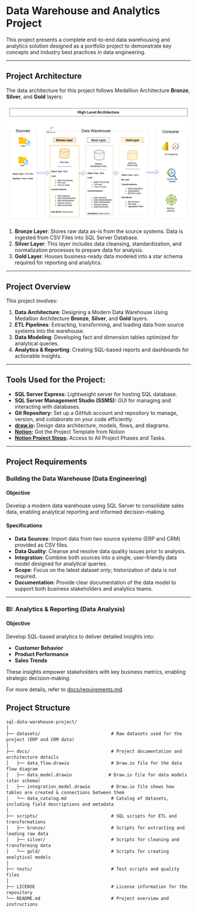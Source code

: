 # Data Warehouse and Analytics Project

This project presents a complete end-to-end data warehousing and analytics solution designed as a portfolio project to demonstrate key concepts and industry best practices in data engineering.

---
## Project Architecture

The data architecture for this project follows Medallion Architecture **Bronze**, **Silver**, and **Gold** layers:

![Data Architecture](docs/architectural_diagrams/sql_data_engineering_project_architecture.png)

1. **Bronze Layer**: Stores raw data as-is from the source systems. Data is ingested from CSV Files into SQL Server Database.
2. **Silver Layer**: This layer includes data cleansing, standardization, and normalization processes to prepare data for analysis.
3. **Gold Layer**: Houses business-ready data modeled into a star schema required for reporting and analytics.

---
## Project Overview

This project involves:

1. **Data Architecture**: Designing a Modern Data Warehouse Using Medallion Architecture **Bronze**, **Silver**, and **Gold** layers.
2. **ETL Pipelines**: Extracting, transforming, and loading data from source systems into the warehouse.
3. **Data Modeling**: Developing fact and dimension tables optimized for analytical queries.
4. **Analytics & Reporting**: Creating SQL-based reports and dashboards for actionable insights.

---

## Tools Used for the Project:

- **SQL Server Express:** Lightweight server for hosting SQL database.
- **SQL Server Management Studio (SSMS):** GUI for managing and interacting with databases.
- **Git Repository:** Set up a GitHub account and repository to manage, version, and collaborate on your code efficiently.
- **[draw.io](https://www.drawio.com/):** Design data architecture, models, flows, and diagrams.
- **[Notion](https://www.notion.com/templates/sql-data-warehouse-project):** Got the Project Template from Notion
- **[Notion Project Steps](https://www.notion.so/Data-Warehouse-Project-1f996fdc6e10808193abe29490484176?source=copy_link):** Access to All Project Phases and Tasks.

---

## Project Requirements

### Building the Data Warehouse (Data Engineering)

#### Objective
Develop a modern data warehouse using SQL Server to consolidate sales data, enabling analytical reporting and informed decision-making.

#### Specifications
- **Data Sources**: Import data from two source systems (ERP and CRM) provided as CSV files.
- **Data Quality**: Cleanse and resolve data quality issues prior to analysis.
- **Integration**: Combine both sources into a single, user-friendly data model designed for analytical queries.
- **Scope**: Focus on the latest dataset only; historization of data is not required.
- **Documentation**: Provide clear documentation of the data model to support both business stakeholders and analytics teams.

---

### BI: Analytics & Reporting (Data Analysis)

#### Objective
Develop SQL-based analytics to deliver detailed insights into:
- **Customer Behavior**
- **Product Performance**
- **Sales Trends**

These insights empower stakeholders with key business metrics, enabling strategic decision-making.  

For more details, refer to [docs/requirements.md](docs/requirements.md).

## Project Structure
```
sql-data-warehouse-project/
│
├── datasets/                           # Raw datasets used for the project (ERP and CRM data)
│
├── docs/                               # Project documentation and architecture details
│   ├── data_flow.drawio                # Draw.io file for the data flow diagram
│   ├── data_model.drawio              # Draw.io file for data models (star schema)
│   ├── integration_model.drawio        # Draw.io file shows how tables are created & connections between them
│   └── data_catalog.md                 # Catalog of datasets, including field descriptions and metadata 
│
├── scripts/                            # SQL scripts for ETL and transformations
│   ├── bronze/                         # Scripts for extracting and loading raw data
│   ├── silver/                         # Scripts for cleaning and transforming data
│   └── gold/                           # Scripts for creating analytical models
│
├── tests/                              # Test scripts and quality files
│
├── LICENSE                             # License information for the repository
└── README.md                           # Project overview and instructions
```
